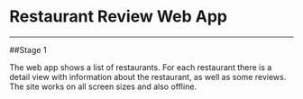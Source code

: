 # Restaurant Review Web App

---

##Stage 1 

The web app shows a list of restaurants. For each restaurant there is a detail view with information about the restaurant, as well as some reviews. The site works on all screen sizes and also offline.



